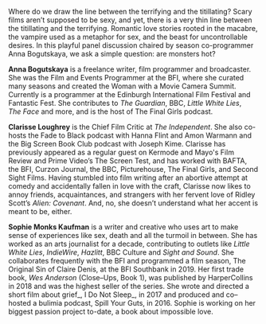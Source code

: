 
Where do we draw the line between the terrifying and the titillating? Scary films aren’t supposed to be sexy, and yet, there is a very thin line between the titillating and the terrifying. Romantic love stories rooted in the macabre, the vampire used as a metaphor for sex, and the beast for uncontrollable desires. In this playful panel discussion chaired by season co-programmer Anna Bogutskaya, we ask a simple question: are monsters hot?

**Anna Bogutskaya** is a freelance writer, film programmer and broadcaster. She was the Film and Events Programmer at the BFI, where she curated many seasons and created the Woman with a Movie Camera Summit. Currently is a programmer at the Edinburgh International Film Festival and Fantastic Fest. She contributes to _The Guardian_, BBC, _Little White Lies_,  
_The Face_ and more, and is the host of The Final Girls podcast.

**Clarisse Loughrey** is the Chief Film Critic at _The Independent_. She also co-hosts the Fade to Black podcast with Hanna Flint and Amon Warmann and the Big Screen Book Club podcast with Joseph Kime. Clarisse has previously appeared as a regular guest on Kermode and Mayo's Film Review and Prime Video’s The Screen Test, and has worked with BAFTA, the BFI, Curzon Journal, the BBC, Picturehouse, The Final Girls, and Second Sight Films. Having stumbled into film writing after an abortive attempt at comedy and accidentally fallen in love with the craft, Clarisse now likes to annoy friends, acquaintances, and strangers with her fervent love of Ridley Scott’s _Alien: Covenant_. And, no, she doesn’t understand what her accent is meant to be, either.

**Sophie Monks Kaufman** is a writer and creative who uses art to make sense of experiences like sex, death and all the turmoil in between. She has worked as an arts journalist for a decade, contributing to outlets like _Little White Lies_, _IndieWire_, _Hazlitt_, BBC Culture and _Sight and Sound_. She collaborates frequently with the BFI and programmed a film season, The Original Sin of Claire Denis, at the BFI Southbank in 2019. Her first trade book, _Wes Anderson_ (Close–Ups, Book 1), was published by HarperCollins in 2018 and was the highest seller of the series. She wrote and directed a short film about grief_, I Do Not Sleep_, in 2017 and produced and co–hosted a bulimia podcast, Spill Your Guts, in 2016. Sophie is working on her biggest passion project to-date, a book about impossible love.
<!--stackedit_data:
eyJoaXN0b3J5IjpbLTIzMjY0MTMyNV19
-->